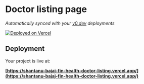 # Doctor listing page

*Automatically synced with your [v0.dev](https://v0.dev) deployments*

[![Deployed on Vercel](https://img.shields.io/badge/Deployed%20on-Vercel-black?style=for-the-badge&logo=vercel)](https://vercel.com/shantanu993s-projects/v0-doctor-listing-page-81)


## Deployment

Your project is live at:

**[https://shantanu-bajaj-fin-health-doctor-listing.vercel.app/](https://shantanu-bajaj-fin-health-doctor-listing.vercel.app/)**
